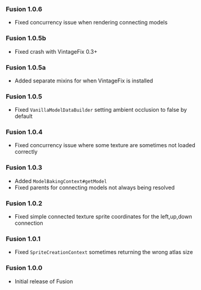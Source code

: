 ### Fusion 1.0.6
- Fixed concurrency issue when rendering connecting models

### Fusion 1.0.5b
- Fixed crash with VintageFix 0.3+

### Fusion 1.0.5a
- Added separate mixins for when VintageFix is installed

### Fusion 1.0.5
- Fixed `VanillaModelDataBuilder` setting ambient occlusion to false by default

### Fusion 1.0.4
- Fixed concurrency issue where some texture are sometimes not loaded correctly

### Fusion 1.0.3
- Added `ModelBakingContext#getModel`
- Fixed parents for connecting models not always being resolved

### Fusion 1.0.2
- Fixed simple connected texture sprite coordinates for the left,up,down connection

### Fusion 1.0.1
- Fixed `SpriteCreationContext` sometimes returning the wrong atlas size

### Fusion 1.0.0
- Initial release of Fusion
